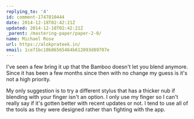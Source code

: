 ```yaml
---
replying_to: '4'
id: comment-1747810444
date: 2014-12-18T02:42:21Z
updated: 2014-12-18T02:42:21Z
_parent: /mastering-paper/paper-2-0/
name: Michael Rose
url: https://alokprateek.in/
email: 1ce71bc10b86565464b612093d89707e
---
```


I've seen a few bring it up that the Bamboo doesn't let you blend anymore. Since
it has been a few months since then with no change my guess is it's not a high
priority.

My only suggestion is to try a different stylus that has a thicker nub if
blending with your finger isn't an option. I only use my finger so I can't
really say if it's gotten better with recent updates or not. I tend to use all
of the tools as they were designed rather than fighting with the app.
